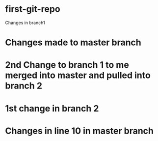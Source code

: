 # first-git-repo
Changes in branch1

# Changes made to master branch

# 2nd Change to branch 1 to me merged into master and pulled into branch 2

# 1st change in branch 2

# Changes in line 10 in master branch